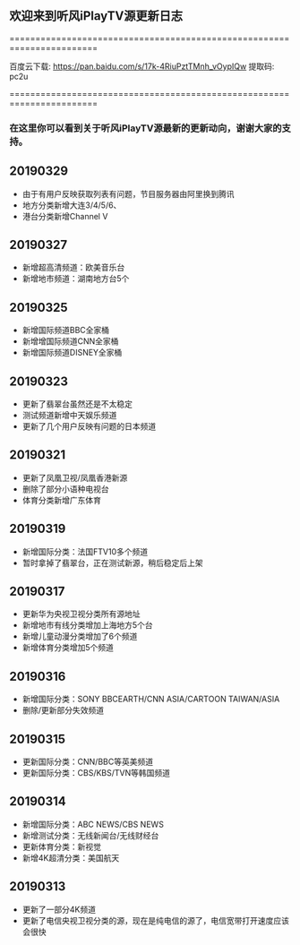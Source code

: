 

## 欢迎来到听风iPlayTV源更新日志

=======================================================================

百度云下载: https://pan.baidu.com/s/17k-4RiuPztTMnh_vOypIQw 提取码: pc2u 

=======================================================================

### 在这里你可以看到关于听风iPlayTV源最新的更新动向，谢谢大家的支持。

## 20190329
- 由于有用户反映获取列表有问题，节目服务器由阿里换到腾讯
- 地方分类新增大连3/4/5/6、
- 港台分类新增Channel V

## 20190327
- 新增超高清频道：欧美音乐台
- 新增地市频道：湖南地方台5个

## 20190325
- 新增国际频道BBC全家桶
- 新增增国际频道CNN全家桶
- 新增国际频道DISNEY全家桶

## 20190323
- 更新了翡翠台虽然还是不太稳定
- 测试频道新增中天娱乐频道
- 更新了几个用户反映有问题的日本频道

## 20190321
- 更新了凤凰卫视/凤凰香港新源
- 删除了部分小语种电视台
- 体育分类新增广东体育

## 20190319
- 新增国际分类：法国FTV10多个频道
- 暂时拿掉了翡翠台，正在测试新源，稍后稳定后上架

## 20190317
- 更新华为央视卫视分类所有源地址
- 新增地市有线分类增加上海地方5个台
- 新增儿童动漫分类增加了6个频道
- 新增体育分类增加5个频道

## 20190316
- 新增国际分类：SONY BBCEARTH/CNN ASIA/CARTOON TAIWAN/ASIA
- 删除/更新部分失效频道

## 20190315
- 更新国际分类：CNN/BBC等英美频道
- 更新国际分类：CBS/KBS/TVN等韩国频道

## 20190314
- 新增国际分类：ABC NEWS/CBS NEWS
- 新增测试分类：无线新闻台/无线财经台
- 更新体育分类：新视觉
- 新增4K超清分类：美国航天

## 20190313
- 更新了一部分4K频道
- 更新了电信央视卫视分类的源，现在是纯电信的源了，电信宽带打开速度应该会很快

